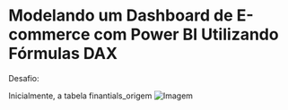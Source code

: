 # Modelando um Dashboard de E-commerce com Power BI Utilizando Fórmulas DAX

Desafio:

Inicialmente, a tabela finantials_origem
![Imagem](files/finantials-origem.png)

